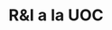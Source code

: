 ---
title: R&I a la UOC
language: ca
ambits_especialitzacio:
  - display_name: Tots
    value: ''
  - display_name: Educació i TIC
    value: Educació i TIC
  - display_name: Societat en xarxa
    value: Societat en xarxa
  - display_name: Ciutat i Comunitat
    value: Ciutat i Comunitat
  - display_name: Creativitat i cultura digital
    value: Creativitat i cultura digital
  - display_name: Llengües i cultures
    value: Llengües i cultures
  - display_name: Governança del coneixement
    value: Governança del coneixement
  - display_name: 'Dret, política i Internet'
    value: 'Dret, política i Internet'
  - display_name: Salut pública i planetària
    value: Salut pública i planetària
  - display_name: Tecnologies d'internet d'intel·ligència
    value: Tecnologies internet intel·ligència
  - display_name: Economia col·laborativa
    value: Economia col·laborativa
ods:
  - color: red
    display_name: Fi de la pobresa
    value: Fi de la pobresa
  - color: green
    display_name: Fam zero
    value: Fam zero
  - color: red-dark
    display_name: Salut i benestar
    value: Salut i benestar
  - color: red-ligth
    display_name: Educació de qualitat
    value: Educació de qualitat
  - color: light-blue
    display_name: Igualtat de gènere
    value: Igualtat de gènere
  - color: yellow
    display_name: Aigua neta i sanejament
    value: Aigua neta i sanejament
  - color: brown
    display_name: Energia neta i assequible
    value: Energia neta i assequible
  - color: orange
    display_name: Treball digne i creixement econòmic
    value: Treball digne i creixement econòmic
  - color: violet
    display_name: 'Indústria, innovació i infraestructures'
    value: 'Indústria, innovació i infraestructures'
  - color: yellow-dark
    display_name: Reducció de les desigualtats
    value: Reducció de les desigualtats
  - color: brown-light
    display_name: Ciutats i comunicats sostenibles
    value: Ciutats i comunicats sostenibles
  - color: green-dark
    display_name: Consum i producció responsables
    value: Consum i producció responsables
  - color: blue-dark
    display_name: Acció climàtica
    value: Acció climàtica
  - color: green-light
    display_name: Vida submarina
    value: Vida submarina
  - color: light-blue
    display_name: Vida terrestre
    value: Vida terrestre
  - color: blue
    display_name: 'Pau, justícia i institucions sòlides'
    value: 'Pau, justícia i institucions sòlides'
  - color: orange
    display_name: Aliança pel objectius
    value: Aliança pel objectius
sector_productiu:
  - display_name: Tots
    value: ''
  - display_name: 'Art, Turisme i Llengües'
    value: 'Art, Turisme i Llengües'
  - display_name: Dret i governança
    value: Dret i governança
  - display_name: Societat en xarxa
    value: Societat en xarxa
  - display_name: 'Economia, empresa i TIC'
    value: 'Economia, empresa i TIC'
  - display_name: Indústria 4.0
    value: Indústria 4.0
  - display_name: Educació - eLearning
    value: Educació - eLearning
  - display_name: Salut - eHealth
    value: Salut - eHealth
centre:
  - display_name: Tota la UOC
    value: ''
  - display_name: IN3
    value: IN3
  - display_name: e-Health Center
    value: e-Health Center
  - display_name: e-Learn Center
    value: e-Learn Center
  - display_name: Estudis
    value: Estudis
albiraContent:
  - display_name: Project Manager
    value: Albira Solutions 1
  - display_name: Responsable técnic
    value: Albira Solutions 2
  - display_name: Responsable técninc 2
    value: Albira Solutions 2.1
---